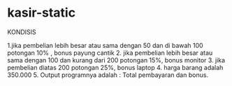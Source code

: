 # kasir-static

KONDISIS

1.jika pembelian lebih besar atau sama dengan 50 dan di bawah 100
potongan 10% , bonus payung cantik
2. jika pembelian lebih besar atau sama dengan 100 dan kurang dari 200
potongan 15%, bonus monitor
3. jika pembelian diatas 200 potongan 25%, bonus laptop
4. harga barang adalah 350.000
5. Output programnya adalah : Total pembayaran dan bonus.
